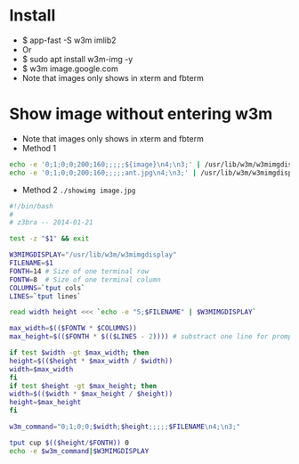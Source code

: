 Install
=====
* $ app-fast -S w3m imlib2
* Or
* $ sudo apt install w3m-img -y
* $ w3m image.google.com
* Note that images only shows in xterm and fbterm

Show image without entering w3m
=====
* Note that images only shows in xterm and fbterm
* Method 1
```bash
echo -e '0;1;0;0;200;160;;;;;${image}\n4;\n3;' | /usr/lib/w3m/w3mimgdisplay
echo -e '0;1;0;0;200;160;;;;;ant.jpg\n4;\n3;' | /usr/lib/w3m/w3mimgdisplay
```
* Method 2 `./showimg image.jpg`
```bash
#!/bin/bash
#
# z3bra -- 2014-01-21

test -z "$1" && exit

W3MIMGDISPLAY="/usr/lib/w3m/w3mimgdisplay"
FILENAME=$1
FONTH=14 # Size of one terminal row
FONTW=8  # Size of one terminal column
COLUMNS=`tput cols`
LINES=`tput lines`

read width height <<< `echo -e "5;$FILENAME" | $W3MIMGDISPLAY`

max_width=$(($FONTW * $COLUMNS))
max_height=$(($FONTH * $(($LINES - 2)))) # substract one line for prompt

if test $width -gt $max_width; then
height=$(($height * $max_width / $width))
width=$max_width
fi
if test $height -gt $max_height; then
width=$(($width * $max_height / $height))
height=$max_height
fi

w3m_command="0;1;0;0;$width;$height;;;;;$FILENAME\n4;\n3;"

tput cup $(($height/$FONTH)) 0
echo -e $w3m_command|$W3MIMGDISPLAY
```
